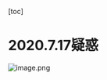 [toc]

# 2020.7.17疑惑

![image.png](http://ww1.sinaimg.cn/large/006alGmrgy1ggu2ub5lsbj30th0mqwgu.jpg)